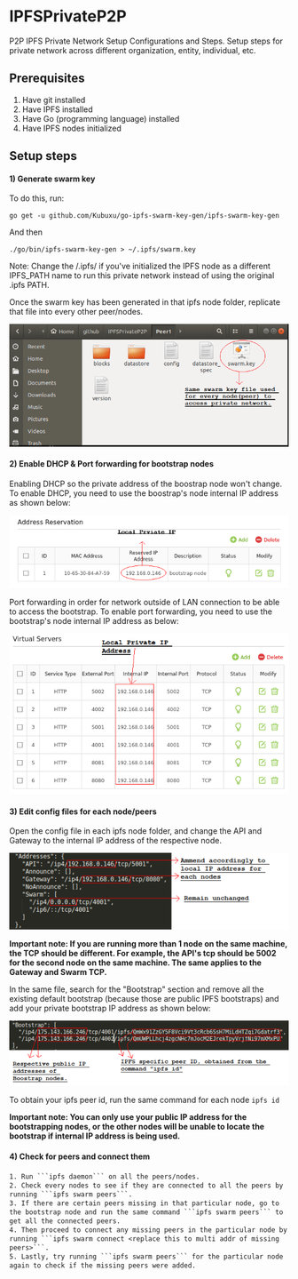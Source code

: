 # IPFSPrivateP2P
P2P IPFS Private Network Setup Configurations and Steps. Setup steps for private network across different organization, entity, individual, etc.

## Prerequisites
1) Have git installed
2) Have IPFS installed
3) Have Go (programming language) installed
4) Have IPFS nodes initialized

## Setup steps

#### 1) Generate swarm key
To do this, run:
```
go get -u github.com/Kubuxu/go-ipfs-swarm-key-gen/ipfs-swarm-key-gen
```
And then
```
./go/bin/ipfs-swarm-key-gen > ~/.ipfs/swarm.key
```
Note: Change the /.ipfs/ if you've initialized the IPFS node as a different IPFS_PATH name to run this private network instead of using the original .ipfs PATH.

Once the swarm key has been generated in that ipfs node folder, replicate that file into every other peer/nodes.

<img src="guideImages/Swarm%20Key.png">

#### 2) Enable DHCP & Port forwarding for bootstrap nodes
Enabling DHCP so the private address of the boostrap node won't change.
To enable DHCP, you need to use the boostrap's node internal IP address as shown below:

<img src="guideImages/Setting%20up%20DHCP.png">

Port forwarding in order for network outside of LAN connection to be able to access the bootstrap.
To enable port forwarding, you need to use the bootstrap's node internal IP address as below:

<img src="guideImages/Setting%20up%20Port%20Forwarding.png">

#### 3) Edit config files for each node/peers
Open the config file in each ipfs node folder, and change the API and Gateway to the internal IP address of the respective node.

<img src="guideImages/Peer%20IP%20config.png">

**Important note: If you are running more than 1 node on the same machine, the TCP should be different. For example, the API's tcp should be 5002 for the second node on the same machine. The same applies to the Gateway and Swarm TCP.**

In the same file, search for the "Bootstrap" section and remove all the existing default bootstrap (because those are public IPFS bootstraps) and add your private bootstrap IP address as shown below:

<img src="guideImages/Boostrapping%20config.png">

To obtain your ipfs peer id, run the same command for each node ```ipfs id```

**Important note: You can only use your public IP address for the bootstrapping nodes, or the other nodes will be unable to locate the bootstrap if internal IP address is being used.**

#### 4) Check for peers and connect them
	1. Run ```ipfs daemon``` on all the peers/nodes.
	2. Check every nodes to see if they are connected to all the peers by running ```ipfs swarm peers```. 
	3. If there are certain peers missing in that particular node, go to the bootstrap node and run the same command ```ipfs swarm peers``` to get all the connected peers. 
	4. Then proceed to connect any missing peers in the particular node by running ```ipfs swarm connect <replace this to multi addr of missing peers>```. 
	5. Lastly, try running ```ipfs swarm peers``` for the particular node again to check if the missing peers were added.








